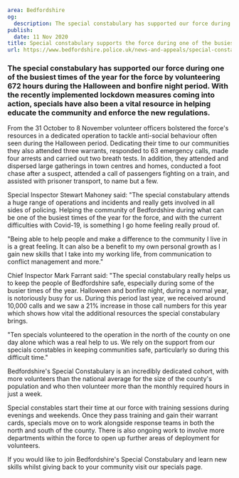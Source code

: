 ```yaml
area: Bedfordshire
og:
  description: The special constabulary has supported our force during one of the busiest times of the year for the force by volunteering 672 hours during the Halloween and bonfire night period. With the recently implemented lockdown measures coming into action, specials have also been a vital resource in helping educate the community and enforce the new regulations.
publish:
  date: 11 Nov 2020
title: Special constabulary supports the force during one of the busiest periods of the year
url: https://www.bedfordshire.police.uk/news-and-appeals/special-constabulary-halloween-nov20
```

### The special constabulary has supported our force during one of the busiest times of the year for the force by volunteering 672 hours during the Halloween and bonfire night period. With the recently implemented lockdown measures coming into action, specials have also been a vital resource in helping educate the community and enforce the new regulations.

From the 31 October to 8 November volunteer officers bolstered the force's resources in a dedicated operation to tackle anti-social behaviour often seen during the Halloween period. Dedicating their time to our communities they also attended three warrants, responded to 63 emergency calls, made four arrests and carried out two breath tests. In addition, they attended and dispersed large gatherings in town centres and homes, conducted a foot chase after a suspect, attended a call of passengers fighting on a train, and assisted with prisoner transport, to name but a few.

Special Inspector Stewart Mahoney said: "The special constabulary attends a huge range of operations and incidents and really gets involved in all sides of policing. Helping the community of Bedfordshire during what can be one of the busiest times of the year for the force, and with the current difficulties with Covid-19, is something I go home feeling really proud of.

"Being able to help people and make a difference to the community I live in is a great feeling. It can also be a benefit to my own personal growth as I gain new skills that I take into my working life, from communication to conflict management and more."

Chief Inspector Mark Farrant said: "The special constabulary really helps us to keep the people of Bedfordshire safe, especially during some of the busier times of the year. Halloween and bonfire night, during a normal year, is notoriously busy for us. During this period last year, we received around 10,000 calls and we saw a 21% increase in those call numbers for this year which shows how vital the additional resources the special constabulary brings.

"Ten specials volunteered to the operation in the north of the county on one day alone which was a real help to us. We rely on the support from our specials constables in keeping communities safe, particularly so during this difficult time."

Bedfordshire's Special Constabulary is an incredibly dedicated cohort, with more volunteers than the national average for the size of the county's population and who then volunteer more than the monthly required hours in just a week.

Special constables start their time at our force with training sessions during evenings and weekends. Once they pass training and gain their warrant cards, specials move on to work alongside response teams in both the north and south of the county. There is also ongoing work to involve more departments within the force to open up further areas of deployment for volunteers.

If you would like to join Bedfordshire's Special Constabulary and learn new skills whilst giving back to your community visit our specials page.
